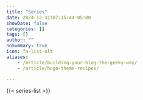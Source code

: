 ```yaml
---
title: "Series"
date: 2024-12-31T07:15:44-05:00
showDate: false
categories: []
tags: []
author: ""
noSummary: true
icon: fa-list-alt
aliases:
    - /article/building-your-blog-the-geeky-way/
    - /article/hugo-theme-recipes/

---
```


{{< series-list >}}
